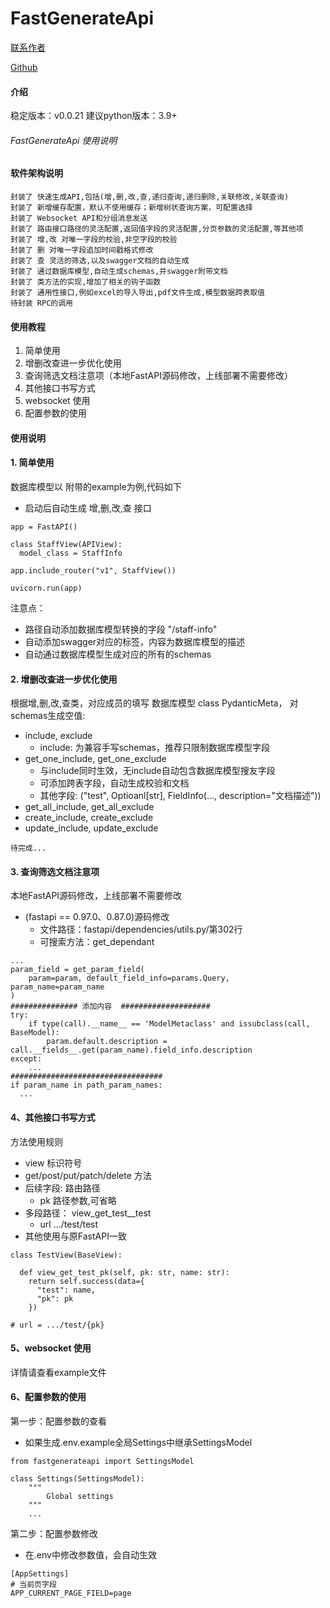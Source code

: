 
# FastGenerateApi

[联系作者](https://github.com/ShiLiangAPI)

[Github](https://github.com/ShiLiangAPI)

#### 介绍
稳定版本：v0.0.21
建议python版本：3.9+

###### FastGenerateApi 使用说明


#### 软件架构说明

```
封装了 快速生成API,包括(增,删,改,查,递归查询,递归删除,关联修改,关联查询)
封装了 新增缓存配置，默认不使用缓存；新增树状查询方案，可配置选择
封装了 Websocket API和分组消息发送
封装了 路由接口路径的灵活配置,返回值字段的灵活配置,分页参数的灵活配置,等其他项
封装了 增,改 对唯一字段的校验,非空字段的校验
封装了 删 对唯一字段追加时间戳格式修改
封装了 查 灵活的筛选,以及swagger文档的自动生成
封装了 通过数据库模型,自动生成schemas,并swagger附带文档
封装了 类方法的实现,增加了相关的钩子函数
封装了 通用性接口,例如excel的导入导出,pdf文件生成,模型数据跨表取值
待封装 RPC的调用
```

#### 使用教程

1.  简单使用
2.  增删改查进一步优化使用
3.  查询筛选文档注意项（本地FastAPI源码修改，上线部署不需要修改）
4.  其他接口书写方式
5.  websocket 使用
6.  配置参数的使用

#### 使用说明

#### 1. 简单使用

数据库模型以 附带的example为例,代码如下
- 启动后自动生成 增,删,改,查 接口
```
app = FastAPI()

class StaffView(APIView):
  model_class = StaffInfo

app.include_router("v1", StaffView())

uvicorn.run(app)
```
注意点：
- 路径自动添加数据库模型转换的字段 "/staff-info"
- 自动添加swagger对应的标签，内容为数据库模型的描述
- 自动通过数据库模型生成对应的所有的schemas

#### 2. 增删改查进一步优化使用
根据增,删,改,查类，对应成员的填写
数据库模型 class PydanticMeta， 对schemas生成空值:
- include, exclude
  - include: 为兼容手写schemas，推荐只限制数据库模型字段
- get_one_include, get_one_exclude
  - 与include同时生效，无include自动包含数据库模型搜友字段
  - 可添加跨表字段，自动生成校验和文档
  - 其他字段: ("test", Optioanl[str], FieldInfo(..., description="文档描述"))
- get_all_include, get_all_exclude
- create_include, create_exclude
- update_include, update_exclude

```
待完成...
```

#### 3. 查询筛选文档注意项
本地FastAPI源码修改，上线部署不需要修改
- (fastapi == 0.97.0、0.87.0)源码修改
    - 文件路径：fastapi/dependencies/utils.py/第302行
    - 可搜索方法：get_dependant
```
...
param_field = get_param_field(
    param=param, default_field_info=params.Query, param_name=param_name
)
############### 添加内容  ####################
try:
	if type(call).__name__ == 'ModelMetaclass' and issubclass(call, BaseModel):
	    param.default.description = call.__fields__.get(param_name).field_info.description  
except:
    ...
##################################
if param_name in path_param_names:
  ...
```

#### 4、其他接口书写方式
方法使用规则
- view 标识符号
- get/post/put/patch/delete 方法
- 后续字段: 路由路径
    - pk 路径参数,可省略
- 多段路径： view_get_test__test
    - url .../test/test
- 其他使用与原FastAPI一致
```
class TestView(BaseView):

  def view_get_test_pk(self, pk: str, name: str):
    return self.success(data={
      "test": name,
      "pk": pk
    })

# url = .../test/{pk}
```

#### 5、websocket 使用
详情请查看example文件

#### 6、配置参数的使用
第一步：配置参数的查看
- 如果生成.env.example全局Settings中继承SettingsModel
```
from fastgenerateapi import SettingsModel

class Settings(SettingsModel):
    """
        Global settings
    """
    ...
```
第二步：配置参数修改
- 在.env中修改参数值，会自动生效
```
[AppSettings]
# 当前页字段
APP_CURRENT_PAGE_FIELD=page
```





















